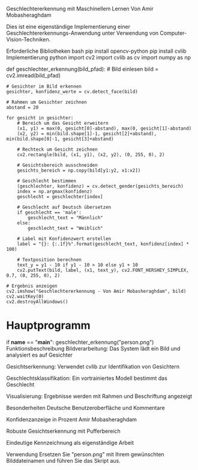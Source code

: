 Geschlechtererkennung mit Maschinellem Lernen
Von Amir Mobasheraghdam

Dies ist eine eigenständige Implementierung einer Geschlechtererkennungs-Anwendung unter Verwendung von Computer-Vision-Techniken.

Erforderliche Bibliotheken
bash
pip install opencv-python
pip install cvlib
Implementierung
python
import cv2
import cvlib as cv
import numpy as np

def geschlechter_erkennung(bild_pfad):
    # Bild einlesen
    bild = cv2.imread(bild_pfad)
    
    # Gesichter im Bild erkennen
    gesichter, konfidenz_werte = cv.detect_face(bild)
    
    # Rahmen um Gesichter zeichnen
    abstand = 20
    
    for gesicht in gesichter:
        # Bereich um das Gesicht erweitern
        (x1, y1) = max(0, gesicht[0]-abstand), max(0, gesicht[1]-abstand)
        (x2, y2) = min(bild.shape[1]-1, gesicht[2]+abstand), min(bild.shape[0]-1, gesicht[3]+abstand)
        
        # Rechteck um Gesicht zeichnen
        cv2.rectangle(bild, (x1, y1), (x2, y2), (0, 255, 0), 2)
        
        # Gesichtsbereich ausschneiden
        gesichts_bereich = np.copy(bild[y1:y2, x1:x2])
        
        # Geschlecht bestimmen
        (geschlechter, konfidenz) = cv.detect_gender(gesichts_bereich)
        index = np.argmax(konfidenz)
        geschlecht = geschlechter[index]
        
        # Geschlecht auf Deutsch übersetzen
        if geschlecht == 'male':
            geschlecht_text = "Männlich"
        else:
            geschlecht_text = "Weiblich"
        
        # Label mit Konfidenzwert erstellen
        label = "{}: {:.1f}%".format(geschlecht_text, konfidenz[index] * 100)
        
        # Textposition berechnen
        text_y = y1 - 10 if y1 - 10 > 10 else y1 + 10
        cv2.putText(bild, label, (x1, text_y), cv2.FONT_HERSHEY_SIMPLEX, 0.7, (0, 255, 0), 2)
    
    # Ergebnis anzeigen
    cv2.imshow("Geschlechtererkennung - Von Amir Mobasheraghdam", bild)
    cv2.waitKey(0)
    cv2.destroyAllWindows()

# Hauptprogramm
if __name__ == "__main__":
    geschlechter_erkennung("person.png")
Funktionsbeschreibung
Bildverarbeitung: Das System lädt ein Bild und analysiert es auf Gesichter

Gesichtserkennung: Verwendet cvlib zur Identifikation von Gesichtern

Geschlechtsklassifikation: Ein vortrainiertes Modell bestimmt das Geschlecht

Visualisierung: Ergebnisse werden mit Rahmen und Beschriftung angezeigt

Besonderheiten
Deutsche Benutzeroberfläche und Kommentare

Konfidenzanzeige in Prozent Amir Mobasheraghdam

Robuste Gesichtserkennung mit Pufferbereich

Eindeutige Kennzeichnung als eigenständige Arbeit

Verwendung
Ersetzen Sie "person.png" mit Ihrem gewünschten Bilddateinamen und führen Sie das Skript aus.
